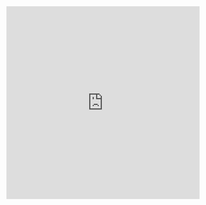 <div style="padding:100% 0 0 0;position:relative;"><iframe src="https://player.vimeo.com/video/638594614?h=18715cac6f" style="position:absolute;top:0;left:0;width:100%;height:100%;" frameborder="0" allow="autoplay; fullscreen; picture-in-picture" allowfullscreen></iframe></div><script src="https://player.vimeo.com/api/player.js"></script>